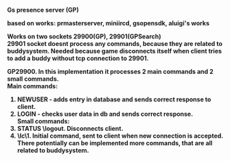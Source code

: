 <strong>Gs presence server (GP)

<strong>based on works: prmasterserver, miniircd, gsopensdk, aluigi's works

Works on two sockets 29900(GP), 29901(GPSearch)<br>
29901 socket doesnt process any commands, because they are related to buddysystem. Needed because game disconnects itself
when client tries to add a buddy without tcp connection to 29901.

<strong>GP29900. In this implementation it processes 2 main commands and 2 small commands.<br>
<strong>Main commands:<br></strong>
1. NEWUSER - adds entry in database and sends correct response to client.<br>
2. LOGIN - checks user data in db and sends correct response.<br>
<strong>Small commands:<br></strong>
1. STATUS \logout\. Disconnects client.<br>
2. \lc\1. Initial command, sent to client when new connection is accepted.<br>
There potentially can be implemented more commands, that are all related to buddysystem.<br>
